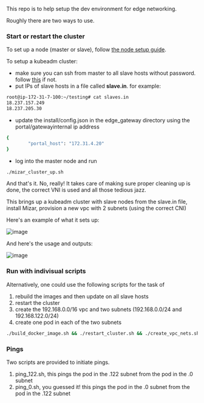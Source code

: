 This repo is to help setup the dev environment for edge networking. 

Roughly there are two ways to use. 

### Start or restart the cluster
To set up a node (master or slave), follow [the node setup guide](https://github.com/pdgetrf/mizar_cluster_scripts/blob/main/node_setup.md).

To setup a kubeadm cluster:

- make sure you can ssh from master to all slave hosts without password. follow [this](http://www.linuxproblem.org/art_9.html) if not. 
- put IPs of slave hosts in a file called **slave.in**. for example:
```bash
root@ip-172-31-7-100:~/testing# cat slaves.in
18.237.157.249
18.237.205.30
```
- update the install/config.json in the edge_gateway directory using the portal/gatewayinternal ip address
```bash
{
        "portal_host": "172.31.4.20"
}
```
- log into the master node and run

```bash
./mizar_cluster_up.sh
```

And that's it. No, really! It takes care of making sure proper cleaning up is done, the correct VNI is used and all those tedious jazz.

This brings up a kubeadm cluster with slave nodes from the slave.in file, install Mizar, provision a new vpc with 2 subnets (using the correct CNI)

Here's an example of what it sets up:

![image](https://user-images.githubusercontent.com/252020/132430804-d0da365b-faa7-4569-a2cc-a3f0e783f537.png)

And here's the usage and outputs:

![image](https://user-images.githubusercontent.com/252020/132586722-27861eb3-a41d-4f76-849a-fc22b5b2b18a.png)

### Run with indivisual scripts 
Alternatively, one could use the following scripts for the task of

1. rebuild the images and then update on all slave hosts
2. restart the cluster
3. create the 192.168.0.0/16 vpc and two subnets (192.168.0.0/24 and 192.168.122.0/24)
4. create one pod in each of the two subnets

```bash
./build_docker_image.sh && ./restart_cluster.sh && ./create_vpc_nets.sh && ./create_pods.sh
```

### Pings

Two scripts are provided to initiate pings.

1. ping_122.sh, this pings the pod in the .122 subnet from the pod in the .0 subnet
2. ping_0.sh, you guessed it! this pings the pod in the .0 subnet from the pod in the .122 subnet
